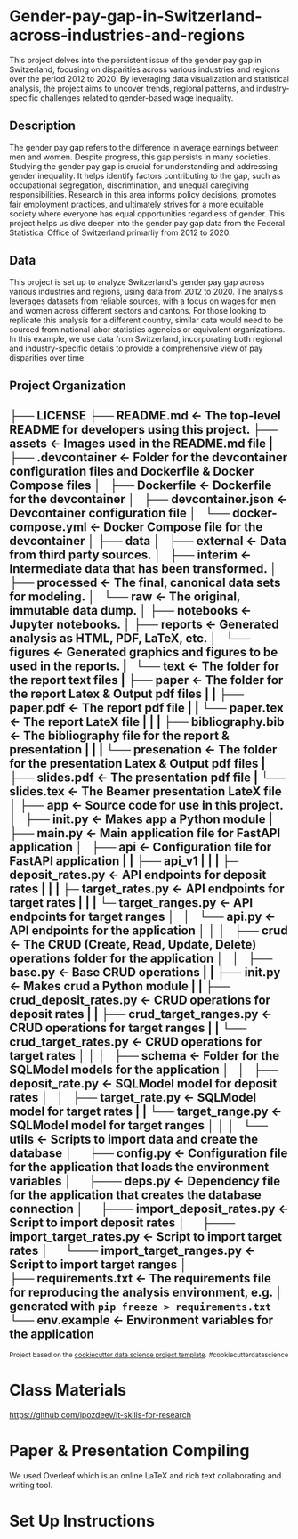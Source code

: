 # Gender-pay-gap-in-Switzerland-across-industries-and-regions

This project delves into the persistent issue of the gender pay gap in Switzerland, focusing on disparities across various industries and regions over the period 2012 to 2020. By leveraging data visualization and statistical analysis, the project aims to uncover trends, regional patterns, and industry-specific challenges related to gender-based wage inequality.

## Description

The gender pay gap refers to the difference in average earnings between men and women. Despite progress, this gap persists in many societies. Studying the gender pay gap is crucial for understanding and addressing gender inequality. It helps identify factors contributing to the gap, such as occupational segregation, discrimination, and unequal caregiving responsibilities. Research in this area informs policy decisions, promotes fair employment practices, and ultimately strives for a more equitable society where everyone has equal opportunities regardless of gender. This project helps us dive deeper into the gender pay gap data from the Federal Statistical Office of Switzerland primarliy from 2012 to 2020.

## Data

This project is set up to analyze Switzerland's gender pay gap across various industries and regions, using data from 2012 to 2020. The analysis leverages datasets from reliable sources, with a focus on wages for men and women across different sectors and cantons. For those looking to replicate this analysis for a different country, similar data would need to be sourced from national labor statistics agencies or equivalent organizations. In this example, we use data from Switzerland, incorporating both regional and industry-specific details to provide a comprehensive view of pay disparities over time.

Project Organization
------------

├── LICENSE
├── README.md          <- The top-level README for developers using this project.
├── assets             <- Images used in the README.md file
|
├── .devcontainer               <- Folder for the devcontainer configuration files and Dockerfile & Docker Compose files
│   ├── Dockerfile              <- Dockerfile for the devcontainer
│   ├── devcontainer.json       <- Devcontainer configuration file
│   └── docker-compose.yml      <- Docker Compose file for the devcontainer
│
├── data
│   ├── external       <- Data from third party sources.
│   ├── interim        <- Intermediate data that has been transformed.
│   ├── processed      <- The final, canonical data sets for modeling.
│   └── raw            <- The original, immutable data dump.
│
├── notebooks          <- Jupyter notebooks. 
│
├── reports            <- Generated analysis as HTML, PDF, LaTeX, etc.
│   └── figures        <- Generated graphics and figures to be used in the reports.
|   └── text           <- The folder for the report text files
|       ├── paper               <- The folder for the report Latex & Output pdf files
|       |   ├── paper.pdf       <- The report pdf file
|       |   └── paper.tex       <- The report LateX file
|       |
|       ├── bibliography.bib    <- The bibliography file for the report & presentation
|       |
|       └── presenation         <- The folder for the presentation Latex & Output pdf files
|           ├── slides.pdf      <- The presentation pdf file
|           └── slides.tex      <- The Beamer presentation LateX file
│
├── app                <- Source code for use in this project.
│   ├── __init__.py    <- Makes app a Python module
|   ├── main.py        <- Main application file for FastAPI application
│   ├── api            <- Configuration file for FastAPI application
|   |   ├── api_v1
|   |   |   ├─ deposit_rates.py     <- API endpoints for deposit rates 
|   |   |   ├─ target_rates.py      <- API endpoints for target rates
|   |   |   └─ target_ranges.py     <- API endpoints for target ranges
│   │   └── api.py                  <- API endpoints for the application
│   │
│   ├── crud                        <- The CRUD (Create, Read, Update, Delete) operations folder for the application
│   │   ├── base.py                 <- Base CRUD operations
|   |   ├── __init__.py             <- Makes crud a Python module
|   |   ├── crud_deposit_rates.py   <- CRUD operations for deposit rates
|   |   ├── crud_target_ranges.py   <- CRUD operations for target ranges
|   |   └── crud_target_rates.py    <- CRUD operations for target rates
│   │
│   ├── schema                      <- Folder for the SQLModel models for the application
│   │   ├── deposit_rate.py         <- SQLModel model for deposit rates
│   │   ├── target_rate.py          <- SQLModel model for target rates
|   |   └── target_range.py         <- SQLModel model for target ranges
│   │
│   └── utils                                   <- Scripts to import data and create the database
│       ├── config.py                           <- Configuration file for the application that loads the environment variables
│       ├─── deps.py                            <- Dependency file for the application that creates the database connection
│       ├─── import_deposit_rates.py            <- Script to import deposit rates
│       ├─── import_target_rates.py             <- Script to import target rates
│       └─── import_target_ranges.py            <- Script to import target ranges
│   
├── requirements.txt   <- The requirements file for reproducing the analysis environment, e.g.
│                         generated with `pip freeze > requirements.txt`
└── env.example        <- Environment variables for the application
------------

<p><small>Project based on the <a target="_blank" href="https://drivendata.github.io/cookiecutter-data-science/">cookiecutter data science project template</a>. #cookiecutterdatascience</small></p>

# Class Materials

<https://github.com/ipozdeev/it-skills-for-research>

# Paper & Presentation Compiling

We used Overleaf which is an online LaTeX and rich text collaborating and writing tool.

# Set Up Instructions
